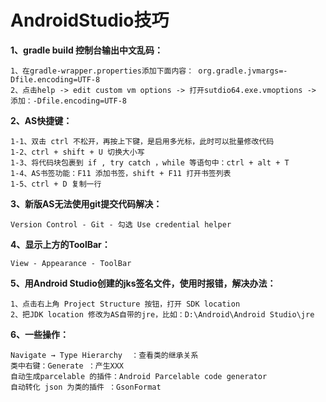 # AndroidStudio技巧

**1、gradle build 控制台输出中文乱码：**

    1、在gradle-wrapper.properties添加下面内容： org.gradle.jvmargs=-Dfile.encoding=UTF-8
    2、点击help -> edit custom vm options -> 打开sutdio64.exe.vmoptions -> 添加：-Dfile.encoding=UTF-8

**2、AS快捷键：**

    1-1、双击 ctrl 不松开，再按上下键，是启用多光标，此时可以批量修改代码
    1-2、ctrl + shift + U 切换大小写
    1-3、将代码块包裹到 if , try catch ，while 等语句中：ctrl + alt + T
    1-4、AS书签功能：F11 添加书签，shift + F11 打开书签列表
    1-5、ctrl + D 复制一行

**3、新版AS无法使用git提交代码解决：** 

    Version Control - Git - 勾选 Use credential helper

**4、显示上方的ToolBar：** 

    View - Appearance - ToolBar

**5、用Android Studio创建的jks签名文件，使用时报错，解决办法：**

    1、点击右上角 Project Structure 按钮，打开 SDK location
    2、把JDK location 修改为AS自带的jre，比如：D:\Android\Android Studio\jre

**6、一些操作：**

    Navigate → Type Hierarchy  ：查看类的继承关系
    类中右键：Generate ：产生XXX
    自动生成parcelable 的插件：Android Parcelable code generator
    自动转化 json 为类的插件 ：GsonFormat